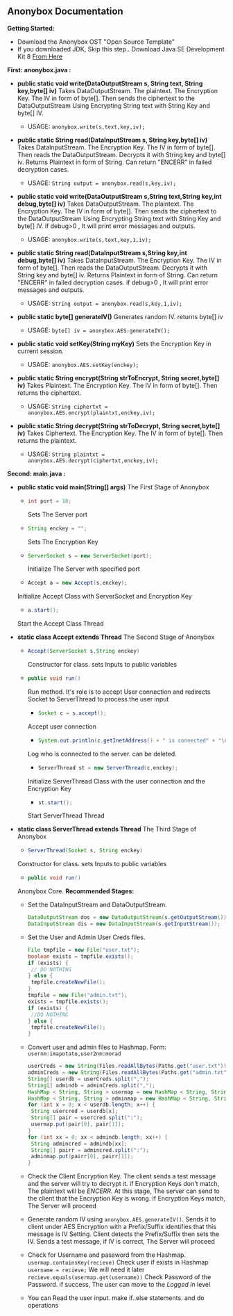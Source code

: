 ## Anonybox Documentation

**Getting Started:**

- Download the Anonybox OST "Open Source Template"
- If you downloaded JDK, Skip this step..
  Download Java SE Development Kit 8 [From Here](https://www.oracle.com/java/technologies/javase-jdk8-downloads.html)

**First: anonybox.java :**

* **public static void write(DataOutputStream s, String text, String key,byte[] iv)**
  Takes DataOutputStream. The plaintext. The Encryption Key. The IV in form of byte[]. Then sends the ciphertext to the DataOutputStream Using Encrypting String text with String Key and byte[] IV.
  * USAGE: `anonybox.write(s,text,key,iv);`

* **public static String read(DataInputStream s, String key,byte[] iv)**
  Takes DataInputStream. The Encryption Key. The IV in form of byte[]. Then reads the DataOutputStream. Decrypts it with String key and byte[] iv. Returns Plaintext in form of String. Can return "ENCERR" in failed decryption cases.
  * USAGE: `String output = anonybox.read(s,key,iv);`

* **public static void write(DataOutputStream s,String text,String key,int debug,byte[] iv)**
  Takes DataOutputStream. The plaintext. The Encryption Key. The IV in form of byte[]. Then sends the ciphertext to the DataOutputStream Using Encrypting String text with String Key and byte[] IV.
  if debug>0 , It will print error messages and outputs.
  * USAGE: `anonybox.write(s,text,key,1,iv);`

* **public static String read(DataInputStream s,String key,int debug,byte[] iv)**
  Takes DataInputStream. The Encryption Key. The IV in form of byte[]. Then reads the DataOutputStream. Decrypts it with String key and byte[] iv. Returns Plaintext in form of String. Can return "ENCERR" in failed decryption cases.
  if debug>0 , It will print error messages and outputs.
  * USAGE: `String output = anonybox.read(s,key,1,iv);`

* **public static byte[] generateIV()**
  Generates random IV. returns byte[] iv
  * USAGE: `byte[] iv = anonybox.AES.generateIV();`

* **public static void setKey(String myKey)**
  Sets the Encryption Key in current session.
  * USAGE: `anonybox.AES.setKey(enckey);`

* **public static String encrypt(String strToEncrypt, String secret,byte[] iv)**
  Takes Plaintext. The Encryption Key. The IV in form of byte[]. Then returns the ciphertext.
  * USAGE: `String ciphertxt = anonybox.AES.encrypt(plaintxt,enckey,iv);`

* **public static String decrypt(String strToDecrypt, String secret,byte[] iv)**
  Takes Ciphertext. The Encryption Key. The IV in form of byte[]. Then returns the plaintext.
  * USAGE: `String plaintxt = anonybox.AES.decrypt(ciphertxt,enckey,iv);`

**Second: main.java :**

- **public static void main(String[] args)**
  The First Stage of Anonybox

  * ```java 
    int port = 10;
    ``` 
    Sets The Server port

  * ```java 
    String enckey = "";
    ``` 
    Sets The Encryption Key

  * ```java 
    ServerSocket s = new ServerSocket(port);
    ``` 
    Initialize The Server with specified port

  * ```java 
    Accept a = new Accept(s,enckey);
    ``` 
   Initialize Accept Class with ServerSocket and Encryption Key

  * ```java 
    a.start();
    ``` 
   Start the Accept Class Thread

* **static class Accept extends Thread**
  The Second Stage of Anonybox

  * ```java 
    Accept(ServerSocket s,String enckey)
    ``` 
    Constructor for class. sets Inputs to public variables

  * ```java 
    public void run()
    ``` 
    Run method. It's role is to accept User connection and redirects Socket to ServerThread to process the user input
    * ```java
      Socket c = s.accept();
      ``` 
     Accept user connection
    * ```java
      System.out.println(c.getInetAddress() + " is connected" + "\n");
      ```
     Log who is connected to the server. can be deleted.
    * ```java 
      ServerThread st = new ServerThread(c,enckey);
      ```
     Initialize ServerThread Class with the user connection and the Encryption Key
    * ```java 
      st.start();
      ``` 
     Start ServerThread Thread

* **static class ServerThread extends Thread**
  The Third Stage of Anonybox

  * ```java 
    ServerThread(Socket s, String enckey)
    ```
   Constructor for class. sets Inputs to public variables
  * ```java
    public void run()
    ```
   Anonybox Core.
    **Recommended Stages:** 

    * Set the DataInputStream and DataOutputStream.

      ```java
      DataOutputStream dos = new DataOutputStream(s.getOutputStream());
      DataInputStream dis = new DataInputStream(s.getInputStream());
      ```

    * Set the User and Admin User Creds files.

      ```java
      File tmpfile = new File("user.txt");
      boolean exists = tmpfile.exists();
      if (exists) {
       // DO NOTHING
      } else {
       tmpfile.createNewFile();
      }
      tmpfile = new File("admin.txt");
      exists = tmpfile.exists();
      if (exists) {
       //DO NOTHING
      } else {
       tmpfile.createNewFile();
      }
      ```

    * Convert user and admin files to Hashmap.
      Form: `usernm:imapotato,user2nm:morad`

      ```java
      userCreds = new String(Files.readAllBytes(Paths.get("user.txt")));
      adminCreds = new String(Files.readAllBytes(Paths.get("admin.txt")));
      String[] userdb = userCreds.split(",");
      String[] admindb = adminCreds.split(",");
      HashMap < String, String > usermap = new HashMap < String, String > ();
      HashMap < String, String > adminmap = new HashMap < String, String > ();
      for (int x = 0; x < userdb.length; x++) {
       String usercred = userdb[x];
       String[] pair = usercred.split(":");
       usermap.put(pair[0], pair[1]);
      }
      for (int xx = 0; xx < admindb.length; xx++) {
       String admincred = admindb[xx];
       String[] pairr = admincred.split(":");
       adminmap.put(pairr[0], pairr[1]);
      }
      ```

    * Check the Client Encryption Key. The client sends a test message and the server will try to decrypt it. if Encryption Keys don't match, The plaintext will be *ENCERR*. At this stage, The server can send to the client that the Encryption Key is wrong. if Encryption Keys match, The Server will proceed

    * Generate random IV using `anonybox.AES.generateIV()`. Sends it to client under AES Encryption with a Prefix/Suffix identifies that this message is IV Setting. Client detects the Prefix/Suffix then sets the IV. Sends a test message, if IV is correct, The Server will proceed

    * Check for Username and password from the Hashmap.
      `usermap.containsKey(recieve)` Check user if exists in Hashmap
      `username = recieve;` We will need it later
      `recieve.equals(usermap.get(username))` Check Password of the Password. if success, The user can move to the *Logged in* level

    * You can Read the user input. make if..else statements. and do operations

